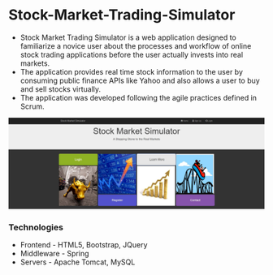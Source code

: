 # Stock-Market-Trading-Simulator

* Stock Market Trading Simulator is a web application designed to familiarize a novice user about the processes and workflow of online stock trading applications before the user actually invests into real markets.
* The application provides real time stock information to the user by consuming public finance APIs like Yahoo and also allows a user to buy and sell stocks virtually.
* The application was developed following the agile practices defined in Scrum.

![Stock Market Trading Simulator](/ScreenImages/LoginPage.JPG?raw=true)

### Technologies
* Frontend - HTML5, Bootstrap, JQuery
* Middleware - Spring
* Servers - Apache Tomcat, MySQL
